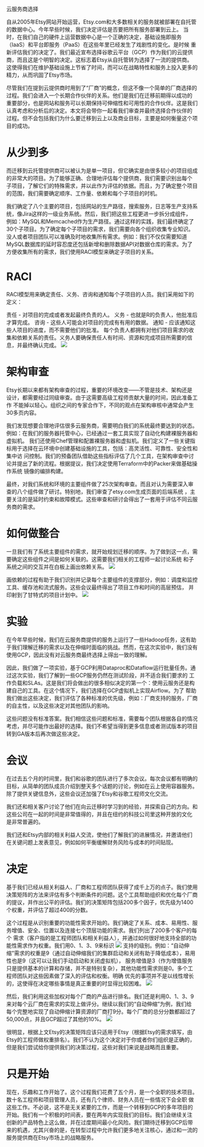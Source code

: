 云服务商选择

自从2005年Etsy网站开始运营，Etsy.com和大多数相关的服务就被部署在自托管的数据中心。今年早些时候，我们决定评估是否要把所有服务部署到云上。
当时，在我们自己的硬件上运营数据中心是一个正确的决定，基础设施即服务（IaaS）和平台即服务（PaaS）在这些年里已经发生了戏剧性的变化。是时候
重新评估我们的决定了。我们最近宣布选择谷歌云平台（GCP）作为我们的云提供商，而且这是个明智的决定。这标志着Etsy从自托管转为选择了一流的提供商。
这使得我们在维护基础设施上节省了时间，而可以在战略特性和服务上投入更多的精力，从而巩固了Etsy市场。

尽管我们在提到云提供商时用到了“厂商”的概念，但这不像一个简单的厂商选择的过程。我们会进入一个长期合作伙伴的关系。他们是我们在迁移前期得以成功的
重要部分，也是网站和服务可以长期保持可伸缩性和可用性的合作伙伴。这是我们认真考虑和分析后的决定。本文将会带你一起看我们审查并最终选择合作伙伴的
过程。但不会包括我们为什么要迁移到云上以及商业目标，主要是如何衡量这个项目的成功。

# 从少到多
而迁移到云托管提供商可以被认为是单一项目，但它确实是由很多较小的项目组成的非常大的项目。为了能够正确、合理地评估每个提供商，我们需要识别出每个
子项目，了解它们的特殊需求，并以此作为评估的依据。而且，为了确定整个项目的范围，我们需要确定顺序、工作量、依赖和每个子项目的时机。

我们确定了八个主要的项目，包括网站的生产路径，搜索服务，日志等生产支持系统，像Jira这样的一级业务系统。然后，我们把这些工程更进一步拆分成组件，
例如：MySQL和Memcached作为生产路径。通过这样的实践，我们最终确定了30个子项目。为了确定每个子项目的需求，我们需要向各个组织收集专业知识。
没人或者项目团队可以准确及时地收集所有需求。例如：我们不仅仅需要知道MySQL数据库的延时容忍度还包括新增和删除数据API对数据仓库的需求。为了
方便收集所有的需求，我们使用RACI模型来确定子项目的关系。

# RACI
RACI模型用来确定责任、义务、咨询和通知每个子项目的人员。我们采用如下的定义：

责任 - 对项目的完成或者发起最终负责的人。
义务 - 也就是R的负责人，他批准后才算完成。
咨询 - 这些人可能会对项目的完成有有用的数据。
通知 - 应该通知这些人项目的进度，而不需要他们的批准。
每个负责人都拥有对他们项目需求的收集和依赖关系的责任。义务人要确保责任人有时间、资源和完成项目所需要的信息，并最终确认完成。
![](https://codeascraft.com/wp-content/uploads/2018/01/RACI.png)

# 架构审查
Etsy长期以来都有架构审查的过程，重要的环境改变——不管是技术、架构还是设计，都需要经过同级审查。由于这需要高级工程师贡献大量的时间，因此准备工作
不能掉以轻心。组织之间的专家合作下，不同的观点在架构审核中通常会产生30多页内容。

我们发现想要合理地评估很多云服务商，需要明白我们的系统最终要达到的状态。例如：在我们的服务器托管中心，已经通过一套工具实现了自动化构建裸服务器和虚拟机。
我们还使用Chef管理和配置裸服务器和虚拟机。我们定义了一些关键指标用于选择在云环境中创建基础设施的工具，包括：高灵活性、可靠性、安全性和集中访
问控制。我们的预备团队借助这些指标评估了几个工具，在架构审查中讨论并提出了新的流程。根据提议，我们决定使用Terraform中的Packer来做基础操作系统
镜像的编排构建。

最终，对我们系统和环境的主要组件做了25次架构审查。而且对认为需要深入审查的八个组件做了研讨。特别地，我们审查了etsy.com生成页面的后端系统
，主要关注的是延时约束和故障模式。这些审查和研讨会得出了一套用于评估不同云服务商的需求。

# 如何做整合
一旦我们有了系统主要组件的需求，就开始规划迁移的顺序。为了做到这一点，需要确定这些组件之间是如何关联的。这需要我们相关的工程师一起讨论系统
和子系统之间的交互并在白板上画出依赖关系。
![](https://codeascraft.com/wp-content/uploads/2018/01/dependency_map.jpg)

画依赖的过程有助于我们识别并记录每个主要组件的支撑部分，例如：调度和监控工具、缓存池和流式服务。这些会议最终得出了项目工作和时间的高层预估，
并印射到了甘特式的项目计划中。
![](https://codeascraft.com/wp-content/uploads/2018/01/project_plan.png)

# 实验
在今年早些时候，我们在云服务商提供的服务上运行了一些Hadoop任务，这有助于我们理解迁移的需求以及在伸缩时面临的挑战。然而，在这次实验中，我们没有
使用GCP，因此没有对云服务商最终选择上得出一致的理解。

因此，我们做了一项实验，基于GCP利用Dataproc和Dataflow运行批量任务。通过这次实验，我们了解到一些GCP服务仍然在测试阶段，并不适合我们要求的
工作负载和SLAs。这是我们将会做出的很多相似决定的第一个：使用云服务还是构建自己的工具。在这个情况下，我们选择在GCP虚拟机上实现Airflow。为了
帮助我们做出这些决定，我们评估了各种标准的优先级，例如：厂商支持的服务，厂商的自主性，以及这些决定对其他团队的影响。

这些问题没有标准答案。我们相信这些问题和标准，需要每个团队根据各自的情况考虑，并尽可能作出最好的选择。我们不希望当得到更多信息或者测试版本的项目
转到GA版本后再次做这些决定。

# 会议
在过去五个月的时间里，我们和谷歌的团队进行了多次会议。每次会议都有明确的目标，从简单的团队成员介绍到整天多个话题的讨论，例如在云上使用容器服务。
除了提供关键信息外，这些会议还加强了Etsy和谷歌工程师文化交流。

我们还和相关客户讨论了他们在向云迁移时学习到的经验，并探索自己的方向。和这些公司在一起的时间是非常值得的，并且在纽约的科技公司里这种开放的文化
是非常普遍的。

我们还和Etsy内部的相关利益人交流，使他们了解我们的进展情况，并邀请他们在关键问题上发表意见，例如如何平衡缓解财务风险与成本的时间贴现。

# 决定
基于我们已经从相关利益人、厂商和工程师团队获得了成千上万的点子。我们使用决策矩阵的方法来评估有多个判断条件的问题。这个工具帮助组织和优化每个厂商
的提议，并作出公平的评估。我们的决策矩阵包括200多个因子，优先级为1400个权重，并评估了超过400的分数。

这个过程是从识别重要的功能性需求开始的。我们确定了关系、成本、易用性、服务增值、安全、位置以及连接七个顶层功能的需求。我们列出了200多个客户的每个
需求（客户指的是工程师团队和相关利益人），并通过如何很好地支持全部的功能性需求作为权重。我们用0、1、3、9来标识
![](https://codeascraft.com/wp-content/uploads/2018/01/example_scale-768x201.png) 
支持的级别。例如：“自动伸缩”需求的权重是9（通过自动伸缩我们的集群启动和关闭有助于降低成本），易用性也是9（这可以让我们手动启动和关闭虚拟机），
服务增值是3（作为增值服务只是提供基本的计算和存储，并不是特别复杂），其他功能性需求则是0。多个工程师团队对这些因素做了深入的评估和权衡。明确
优先的事项并不是以线性增长的，这使得在决定哪些事情是真正重要的时显得比较困难。
![](https://codeascraft.com/wp-content/uploads/2018/01/qfd.png)  

然后，我们利用这些加权对每个厂商的产品进行排名。我们还是利用0、1、3、9来对每个云厂商在需求的实现上做评分。继续以我们的“自动伸缩”为例，我们给
每个完整地实现了自动伸缩计算资源的厂商打9分。每个厂商的总分分数都超过了50,000点，并且GCP超过了其他的10%。
![](https://codeascraft.com/wp-content/uploads/2018/01/decision_matrix.png)

很明显，根据上文Etsy的决策矩阵应该只适用于Etsy（根据Etsy的需求填写，由Etsy的工程师做权重排名）。我们不认为这个决定对于你或者你们组织是正确的，
但是我们尝试给你提供我们的决策过程，这些对我们来说是战略而且重要。

# 只是开始  
现在，乐趣和工作开始了。这个过程我们花费了五个月，是一个全职的技术项目。数十名工程师和项目管理人员，还有几个律师、财务人员在一些情况下会全职
做这些工作。不必说，这不是无关紧要的工作，而是一个转移到GCP的多年项目的开始。我们有一个积极的时间表，要在两年内实现我们的目标。我们会继续关注
创新的产品特色上这么做，并在过度期间最小化风险。我们期待迁移到GCP后带来的机遇，尤其兴奋的是，在转型过程中允许我们更多地关注核心，通过和一流的
服务提供商在Etsy市场上的战略服务。